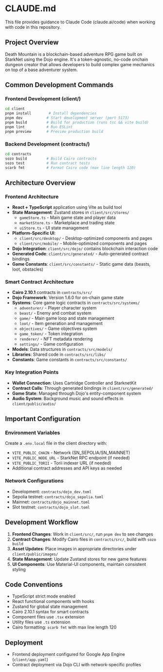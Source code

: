 # CLAUDE.md

This file provides guidance to Claude Code (claude.ai/code) when working with code in this repository.

## Project Overview

Death Mountain is a blockchain-based adventure RPG game built on StarkNet using the Dojo engine. It's a token-agnostic, no-code onchain dungeon creator that allows developers to build complex game mechanics on top of a base adventurer system.

## Common Development Commands

### Frontend Development (client/)
```bash
cd client
pnpm install        # Install dependencies
pnpm dev           # Start development server (port 5173)
pnpm build         # Build for production (runs tsc && vite build)
pnpm lint          # Run ESLint
pnpm preview       # Preview production build
```

### Backend Development (contracts/)
```bash
cd contracts
sozo build         # Build Cairo contracts
sozo test          # Run contract tests
scarb fmt          # Format Cairo code (max line length 120)
```

## Architecture Overview

### Frontend Architecture
- **React + TypeScript** application using Vite as build tool
- **State Management**: Zustand stores in `client/src/stores/`
  - `gameStore.ts` - Main game state and player data
  - `marketStore.ts` - Marketplace and trading state
  - `uiStore.ts` - UI state management
- **Platform-Specific UI**:
  - `client/src/desktop/` - Desktop-optimized components and pages
  - `client/src/mobile/` - Mobile-optimized components and pages
- **Dojo Integration**: `client/src/dojo/` contains blockchain interaction code
- **Generated Code**: `client/src/generated/` - Auto-generated contract bindings
- **Game Constants**: `client/src/constants/` - Static game data (beasts, loot, obstacles)

### Smart Contract Architecture
- **Cairo 2.10.1** contracts in `contracts/src/`
- **Dojo Framework**: Version 1.6.0 for on-chain game state
- **Systems**: Core game logic contracts in `contracts/src/systems/`
  - `adventurer/` - Player character system
  - `beast/` - Enemy and combat system
  - `game/` - Main game loop and state management
  - `loot/` - Item generation and management
  - `objectives/` - Game objectives system
  - `game_token/` - Token integration
  - `renderer/` - NFT metadata rendering
  - `settings/` - Game configuration
- **Models**: Data structures in `contracts/src/models/`
- **Libraries**: Shared code in `contracts/src/libs/`
- **Constants**: Game constants in `contracts/src/constants/`

### Key Integration Points
- **Wallet Connection**: Uses Cartridge Controller and StarknetKit
- **Contract Calls**: Through generated bindings in `client/src/generated/`
- **Game State**: Managed through Dojo's entity-component system
- **Audio System**: Background music and sound effects in `client/public/audio/`

## Important Configuration

### Environment Variables
Create a `.env.local` file in the client directory with:
- `VITE_PUBLIC_CHAIN` - Network (SN_SEPOLIA/SN_MAINNET)
- `VITE_PUBLIC_NODE_URL` - StarkNet RPC endpoint (if needed)
- `VITE_PUBLIC_TORII` - Torii indexer URL (if needed)
- Additional contract addresses and API keys as needed

### Network Configurations
- Development: `contracts/dojo_dev.toml`
- Sepolia testnet: `contracts/dojo_sepolia.toml`
- Mainnet: `contracts/dojo_mainnet.toml`
- Slot testnet: `contracts/dojo_slot.toml`

## Development Workflow

1. **Frontend Changes**: Work in `client/src/`, run `pnpm dev` to see changes
2. **Contract Changes**: Modify Cairo files in `contracts/src/`, build with `sozo build`
3. **Asset Updates**: Place images in appropriate directories under `client/public/images/`
4. **State Management**: Update Zustand stores for new game features
5. **UI Components**: Use Material-UI components, maintain consistent styling

## Code Conventions

- TypeScript strict mode enabled
- React functional components with hooks
- Zustand for global state management
- Cairo 2.10.1 syntax for smart contracts
- Component files use `.tsx` extension
- Utility files use `.ts` extension
- Cairo formatting: `scarb fmt` with max line length 120

## Deployment

- Frontend deployment configured for Google App Engine (`client/app.yaml`)
- Contract deployment via Dojo CLI with network-specific profiles